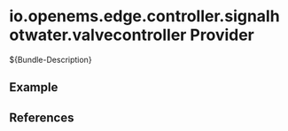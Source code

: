 # io.openems.edge.controller.signalhotwater.valvecontroller Provider

${Bundle-Description}

## Example

## References

